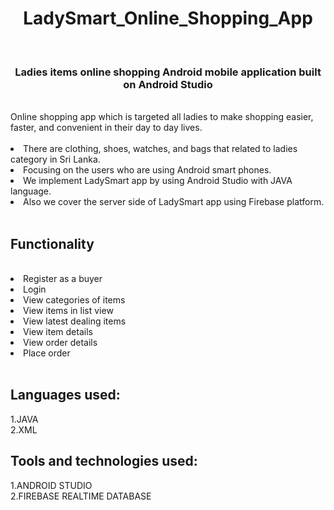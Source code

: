   <h1 align="center">LadySmart_Online_Shopping_App</h1>
  <br>
  <h3 align="center">Ladies items online shopping Android mobile application built on Android Studio</h3>
  <br>
  Online shopping app which is targeted all ladies to make shopping easier, faster, and convenient in their day to day lives.
  <br>
  <br>
  <ui>
  <li>There are clothing, shoes, watches, and bags  that related to ladies category in Sri Lanka.</li>
  <li>Focusing on the users who are using Android smart phones.</li>
  <li>We implement LadySmart app by using Android Studio with JAVA language.</li>
  <li>Also we cover the server side of LadySmart app using Firebase platform.</li>
  </ui>
  <br>
  <h2>Functionality</h2>
  <br>
  <ui>
  <li>Register as a buyer</li>
  <li>Login</li>
  <li>View categories of items</li>
  <li>View items in list view</li>
  <li>View latest dealing items</li>
  <li>View item details</li>
  <li>View order details</li>
  <li>Place order</li>
  </ui>
  <br>
  <h2>Languages used:</h2>
  1.JAVA
  <br>
  2.XML
  
  <h2>Tools and technologies used:</h2>
  1.ANDROID STUDIO
  <br>
  2.FIREBASE REALTIME DATABASE




 


